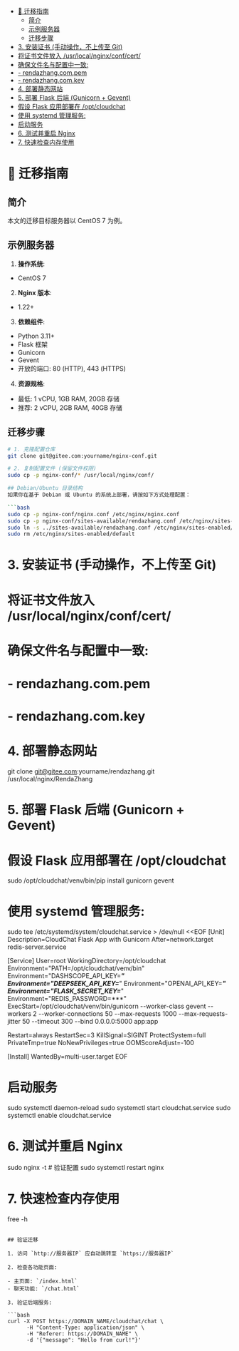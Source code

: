 <!-- START doctoc generated TOC please keep comment here to allow auto update -->
<!-- DON'T EDIT THIS SECTION, INSTEAD RE-RUN doctoc TO UPDATE -->

- [🚚 迁移指南](#-%E8%BF%81%E7%A7%BB%E6%8C%87%E5%8D%97)
  - [简介](#%E7%AE%80%E4%BB%8B)
  - [示例服务器](#%E7%A4%BA%E4%BE%8B%E6%9C%8D%E5%8A%A1%E5%99%A8)
  - [迁移步骤](#%E8%BF%81%E7%A7%BB%E6%AD%A5%E9%AA%A4)
- [3. 安装证书 (手动操作，不上传至 Git)](#3-%E5%AE%89%E8%A3%85%E8%AF%81%E4%B9%A6-%E6%89%8B%E5%8A%A8%E6%93%8D%E4%BD%9C%E4%B8%8D%E4%B8%8A%E4%BC%A0%E8%87%B3-git)
- [将证书文件放入 /usr/local/nginx/conf/cert/](#%E5%B0%86%E8%AF%81%E4%B9%A6%E6%96%87%E4%BB%B6%E6%94%BE%E5%85%A5-usrlocalnginxconfcert)
- [确保文件名与配置中一致:](#%E7%A1%AE%E4%BF%9D%E6%96%87%E4%BB%B6%E5%90%8D%E4%B8%8E%E9%85%8D%E7%BD%AE%E4%B8%AD%E4%B8%80%E8%87%B4)
- [- rendazhang.com.pem](#--rendazhangcompem)
- [- rendazhang.com.key](#--rendazhangcomkey)
- [4. 部署静态网站](#4-%E9%83%A8%E7%BD%B2%E9%9D%99%E6%80%81%E7%BD%91%E7%AB%99)
- [5. 部署 Flask 后端 (Gunicorn + Gevent)](#5-%E9%83%A8%E7%BD%B2-flask-%E5%90%8E%E7%AB%AF-gunicorn--gevent)
- [假设 Flask 应用部署在 /opt/cloudchat](#%E5%81%87%E8%AE%BE-flask-%E5%BA%94%E7%94%A8%E9%83%A8%E7%BD%B2%E5%9C%A8-optcloudchat)
- [使用 systemd 管理服务:](#%E4%BD%BF%E7%94%A8-systemd-%E7%AE%A1%E7%90%86%E6%9C%8D%E5%8A%A1)
- [启动服务](#%E5%90%AF%E5%8A%A8%E6%9C%8D%E5%8A%A1)
- [6. 测试并重启 Nginx](#6-%E6%B5%8B%E8%AF%95%E5%B9%B6%E9%87%8D%E5%90%AF-nginx)
- [7. 快速检查内存使用](#7-%E5%BF%AB%E9%80%9F%E6%A3%80%E6%9F%A5%E5%86%85%E5%AD%98%E4%BD%BF%E7%94%A8)

<!-- END doctoc generated TOC please keep comment here to allow auto update -->

# 🚚 迁移指南

## 简介

本文的迁移目标服务器以 CentOS 7 为例。

## 示例服务器

1. **操作系统**:

- CentOS 7

2. **Nginx 版本**:

- 1.22+

3. **依赖组件**:

- Python 3.11+
- Flask 框架
- Gunicorn
- Gevent
- 开放的端口: 80 (HTTP), 443 (HTTPS)

4. **资源规格**:

- 最低: 1 vCPU, 1GB RAM, 20GB 存储
- 推荐: 2 vCPU, 2GB RAM, 40GB 存储

## 迁移步骤

```bash
# 1. 克隆配置仓库
git clone git@gitee.com:yourname/nginx-conf.git

# 2. 复制配置文件 (保留文件权限)
sudo cp -p nginx-conf/* /usr/local/nginx/conf/

## Debian/Ubuntu 目录结构
如果你在基于 Debian 或 Ubuntu 的系统上部署，请按如下方式处理配置：

```bash
sudo cp -p nginx-conf/nginx.conf /etc/nginx/nginx.conf
sudo cp -p nginx-conf/sites-available/rendazhang.conf /etc/nginx/sites-available/
sudo ln -s ../sites-available/rendazhang.conf /etc/nginx/sites-enabled/
sudo rm /etc/nginx/sites-enabled/default
```


# 3. 安装证书 (手动操作，不上传至 Git)

# 将证书文件放入 /usr/local/nginx/conf/cert/

# 确保文件名与配置中一致:
#   - rendazhang.com.pem
#   - rendazhang.com.key

# 4. 部署静态网站
git clone git@gitee.com:yourname/rendazhang.git /usr/local/nginx/RendaZhang

# 5. 部署 Flask 后端 (Gunicorn + Gevent)

# 假设 Flask 应用部署在 /opt/cloudchat
sudo /opt/cloudchat/venv/bin/pip install gunicorn gevent

# 使用 systemd 管理服务:
sudo tee /etc/systemd/system/cloudchat.service > /dev/null <<EOF
[Unit]
Description=CloudChat Flask App with Gunicorn
After=network.target redis-server.service

[Service]
User=root
WorkingDirectory=/opt/cloudchat
Environment="PATH=/opt/cloudchat/venv/bin"
Environment="DASHSCOPE_API_KEY=***"
Environment="DEEPSEEK_API_KEY=***"
Environment="OPENAI_API_KEY=***"
Environment="FLASK_SECRET_KEY=***"
Environment="REDIS_PASSWORD=***"
ExecStart=/opt/cloudchat/venv/bin/gunicorn --worker-class gevent --workers 2 --worker-connections 50 --max-requests 1000 --max-requests-jitter 50 --timeout 300 --bind 0.0.0.0:5000 app:app

Restart=always
RestartSec=3
KillSignal=SIGINT
ProtectSystem=full
PrivateTmp=true
NoNewPrivileges=true
OOMScoreAdjust=-100

[Install]
WantedBy=multi-user.target
EOF

# 启动服务
sudo systemctl daemon-reload
sudo systemctl start cloudchat.service
sudo systemctl enable cloudchat.service

# 6. 测试并重启 Nginx
sudo nginx -t  # 验证配置
sudo systemctl restart nginx

# 7. 快速检查内存使用
free -h
```

## 验证迁移

1. 访问 `http://服务器IP` 应自动跳转至 `https://服务器IP`

2. 检查各功能页面:

- 主页面: `/index.html`
- 聊天功能: `/chat.html`

3. 验证后端服务:

```bash
curl -X POST https://DOMAIN_NAME/cloudchat/chat \
      -H "Content-Type: application/json" \
      -H "Referer: https://DOMAIN_NAME" \
      -d '{"message": "Hello from curl!"}'
```
